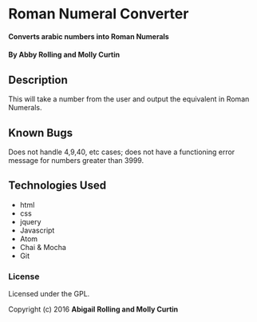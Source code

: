 # Roman Numeral Converter

#### Converts arabic numbers into Roman Numerals

#### By Abby Rolling and Molly Curtin

## Description

This will take a number from the user and output the equivalent in Roman Numerals.

## Known Bugs

Does not handle 4,9,40, etc cases; does not have a functioning error message for numbers greater than 3999.

## Technologies Used

* html
* css
* jquery
* Javascript
* Atom
* Chai & Mocha
* Git

### License

Licensed under the GPL.

Copyright (c) 2016 **Abigail Rolling and Molly Curtin**
